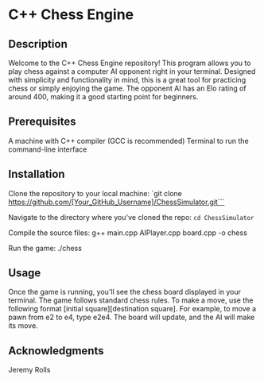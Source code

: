 # C++ Chess Engine 

## Description
Welcome to the C++ Chess Engine repository! This program allows you to play chess against a computer AI opponent right in your terminal. Designed with simplicity and functionality in mind, this is a great tool for practicing chess or simply enjoying the game. The opponent AI has an Elo rating of around 400, making it a good starting point for beginners.

## Prerequisites
A machine with C++ compiler (GCC is recommended)
Terminal to run the command-line interface

## Installation
Clone the repository to your local machine:
`git clone https://github.com/[Your_GitHub_Username]/ChessSimulator.git```

Navigate to the directory where you've cloned the repo:
`cd ChessSimulator`

Compile the source files:
        g++ main.cpp AIPlayer.cpp board.cpp -o chess

Run the game:
        ./chess

## Usage
Once the game is running, you'll see the chess board displayed in your terminal. The game follows standard chess rules.
To make a move, use the following format [initial square][destination square]. For example, to move a pawn from e2 to e4, type e2e4.
The board will update, and the AI will make its move.

## Acknowledgments
Jeremy Rolls

